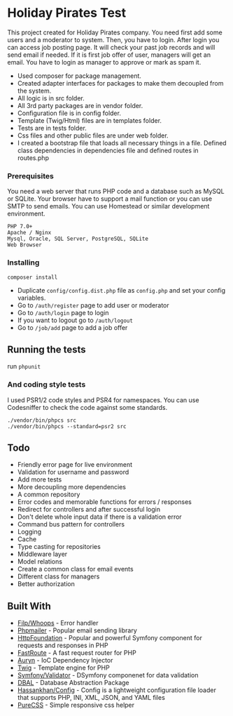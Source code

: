 # Holiday Pirates Test
This project created for Holiday Pirates company.
You need first add some users and a moderator to system. Then, you have to login.
After login you can access job posting page. It will check your past job records and will send email if needed.
If it is first job offer of user, managers will get an email. You have to login as manager to approve or mark as spam it.

* Used composer for package management.
* Created adapter interfaces for packages to make them decoupled from the system.
* All logic is in src folder.
* All 3rd party packages are in vendor folder.
* Configuration file is in config folder.
* Template (Twig/Html) files are in templates folder.
* Tests are in tests folder.
* Css files and other public files are under web folder.
* I created a bootstrap file that loads all necessary things in a file. Defined class dependencies in dependencies file and defined routes in routes.php


### Prerequisites

You need a web server that runs PHP code and a database such as MySQL or SQLite.
Your browser have to support a mail function or you can use SMTP to send emails.
You can use Homestead or similar development environment.

```
PHP 7.0+
Apache / Nginx
Mysql, Oracle, SQL Server, PostgreSQL, SQLite
Web Browser
```

### Installing

```
composer install
```

* Duplicate `config/config.dist.php` file as `config.php` and set your config variables.
* Go to `/auth/register` page to add user or moderator
* Go to `/auth/login` page to login
* If you want to logout go to `/auth/logout`
* Go to `/job/add` page to add a job offer

## Running the tests

run `phpunit`

### And coding style tests

I used PSR1/2 code styles and PSR4 for namespaces.
You can use Codesniffer to check the code against some standards.

```
./vendor/bin/phpcs src
./vendor/bin/phpcs --standard=psr2 src
```

## Todo

* Friendly error page for live environment
* Validation for username and password
* Add more tests
* More decoupling more dependencies
* A common repository
* Error codes and memorable functions for errors / responses 
* Redirect for controllers and after successful login
* Don't delete whole input data if there is a validation error
* Command bus pattern for controllers
* Logging
* Cache
* Type casting for repositories
* Middleware layer
* Model relations
* Create a common class for email events
* Different class for managers
* Better authorization

## Built With

* [Filp/Whoops](https://github.com/filp/whoops) - Error handler
* [Phpmailer](phpmailer/phpmailer) - Popular email sending library
* [HttpFoundation](http://symfony.com/doc/current/components/http_foundation.html) - Popular and powerful Symfony component for requests and responses in PHP
* [FastRoute](https://github.com/nikic/FastRoute) - A fast request router for PHP
* [Auryn](https://github.com/rdlowrey/auryn) - IoC Dependency Injector
* [Twig](https://twig.sensiolabs.org/) - Template engine for PHP
* [Symfony/Validator](http://symfony.com/doc/current/validation.html) - DSymfony componenet for data validation
* [DBAL](http://docs.doctrine-project.org/projects/doctrine-dbal/en/latest) - Database Abstraction Package
* [Hassankhan/Config](https://github.com/hassankhan/config) - Config is a lightweight configuration file loader that supports PHP, INI, XML, JSON, and YAML files
* [PureCSS](http://purecss.io/) - Simple responsive css helper
